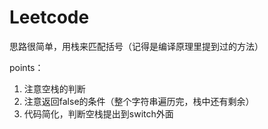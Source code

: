 # Leetcode

思路很简单，用栈来匹配括号（记得是编译原理里提到过的方法）

points：
1. 注意空栈的判断
2. 注意返回false的条件（整个字符串遍历完，栈中还有剩余）
3. 代码简化，判断空栈提出到switch外面